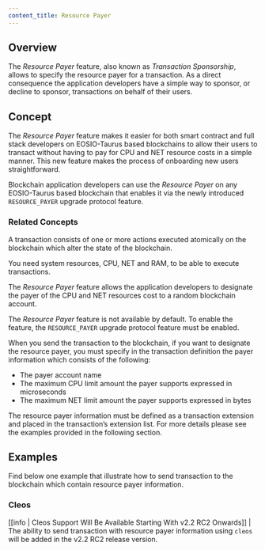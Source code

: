```yaml
---
content_title: Resource Payer
---
```


## Overview

The *Resource Payer* feature, also known as *Transaction Sponsorship*, allows to specify the resource payer for a transaction. As a direct consequence the application developers have a simple way to sponsor, or decline to sponsor, transactions on behalf of their users.

## Concept

The *Resource Payer* feature makes it easier for both smart contract and full stack developers on EOSIO-Taurus based blockchains to allow their users to transact without having to pay for CPU and NET resource costs in a simple manner. This new feature makes the process of onboarding new users straightforward.

Blockchain application developers can use the *Resource Payer* on any EOSIO-Taurus based blockchain that enables it via the newly introduced `RESOURCE_PAYER` upgrade protocol feature.

### Related Concepts

A transaction consists of one or more actions executed atomically on the blockchain which alter the state of the blockchain.

You need system resources, CPU, NET and RAM, to be able to execute transactions.

The *Resource Payer* feature allows the application developers to designate the payer of the CPU and NET resources cost to a random blockchain account.

The *Resource Payer* feature is not available by default. To enable the feature, the `RESOURCE_PAYER` upgrade protocol feature must be enabled.

When you send the transaction to the blockchain, if you want to designate the resource payer, you must specify in the transaction definition the payer information which consists of the following:

* The payer account name
* The maximum CPU limit amount the payer supports expressed in microseconds
* The maximum NET limit amount the payer supports expressed in bytes

The resource payer information must be defined as a transaction extension and placed in the transaction’s extension list. For more details please see the examples provided in the following section.

## Examples

Find below one example that illustrate how to send transaction to the blockchain which contain resource payer information.

### Cleos

[[info | Cleos Support Will Be Available Starting With v2.2 RC2 Onwards]]
| The ability to send transaction with resource payer information using `cleos` will be added in the v2.2 RC2 release version.
